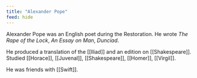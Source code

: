 ```yaml
---
title: "Alexander Pope"
feed: hide
---
```


Alexander Pope was an English poet during the Restoration. He wrote _The Rape of the Lock_, _An Essay on Man_, _Dunciad_.

He produced a translation of the [[Iliad]] and an edition on [[Shakespeare]]. Studied [[Horace]], [[Juvenal]], [[Shakespeare]], [[Homer]], [[Virgil]]. 

He was friends with [[Swift]]. 